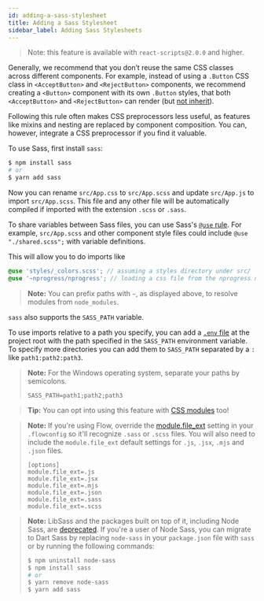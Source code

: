 ```yaml
---
id: adding-a-sass-stylesheet
title: Adding a Sass Stylesheet
sidebar_label: Adding Sass Stylesheets
---
```


> Note: this feature is available with `react-scripts@2.0.0` and higher.

Generally, we recommend that you don’t reuse the same CSS classes across different components. For example, instead of using a `.Button` CSS class in `<AcceptButton>` and `<RejectButton>` components, we recommend creating a `<Button>` component with its own `.Button` styles, that both `<AcceptButton>` and `<RejectButton>` can render (but [not inherit](https://facebook.github.io/react/docs/composition-vs-inheritance.html)).

Following this rule often makes CSS preprocessors less useful, as features like mixins and nesting are replaced by component composition. You can, however, integrate a CSS preprocessor if you find it valuable.

To use Sass, first install `sass`:

```sh
$ npm install sass
# or
$ yarn add sass
```

Now you can rename `src/App.css` to `src/App.scss` and update `src/App.js` to import `src/App.scss`.
This file and any other file will be automatically compiled if imported with the extension `.scss` or `.sass`.

To share variables between Sass files, you can use Sass's [`@use` rule](https://sass-lang.com/documentation/at-rules/use). For example, `src/App.scss` and other component style files could include `@use "./shared.scss";` with variable definitions.

This will allow you to do imports like

```scss
@use 'styles/_colors.scss'; // assuming a styles directory under src/
@use '~nprogress/nprogress'; // loading a css file from the nprogress node module
```

> **Note:** You can prefix paths with `~`, as displayed above, to resolve modules from `node_modules`.

`sass` also supports the `SASS_PATH` variable.

To use imports relative to a path you specify, you can add a [`.env` file](https://github.com/facebook/create-react-app/blob/master/docusaurus/docs/adding-custom-environment-variables.md#adding-development-environment-variables-in-env) at the project root with the path specified in the `SASS_PATH` environment variable. To specify more directories you can add them to `SASS_PATH` separated by a `:` like `path1:path2:path3`.

> **Note:** For the Windows operating system, separate your paths by semicolons.
>
> ```
> SASS_PATH=path1;path2;path3
> ```

> **Tip:** You can opt into using this feature with [CSS modules](adding-a-css-modules-stylesheet.md) too!

> **Note:** If you're using Flow, override the [module.file_ext](https://flow.org/en/docs/config/options/#toc-module-file-ext-string) setting in your `.flowconfig` so it'll recognize `.sass` or `.scss` files. You will also need to include the `module.file_ext` default settings for `.js`, `.jsx`, `.mjs` and `.json` files.
>
> ```
> [options]
> module.file_ext=.js
> module.file_ext=.jsx
> module.file_ext=.mjs
> module.file_ext=.json
> module.file_ext=.sass
> module.file_ext=.scss
> ```

> **Note:** LibSass and the packages built on top of it, including Node Sass, are [deprecated](https://sass-lang.com/blog/libsass-is-deprecated).
> If you're a user of Node Sass, you can migrate to Dart Sass by replacing `node-sass` in your `package.json` file with `sass` or by running the following commands:
>
> ```sh
> $ npm uninstall node-sass
> $ npm install sass
> # or
> $ yarn remove node-sass
> $ yarn add sass
> ```
